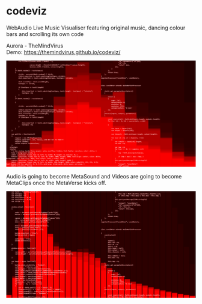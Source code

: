 # codeviz
WebAudio Live Music Visualiser featuring original music, dancing colour bars and scrolling its own code

Aurora - TheMindVirus \
Demo: https://themindvirus.github.io/codeviz/

![screenshot](https://github.com/TheMindVirus/codeviz/blob/main/screenshot.png)

Audio is going to become MetaSound and Videos are going to become MetaClips once the MetaVerse kicks off.

![32-band-mod](https://github.com/TheMindVirus/codeviz/blob/main/32-band-mod.png)
